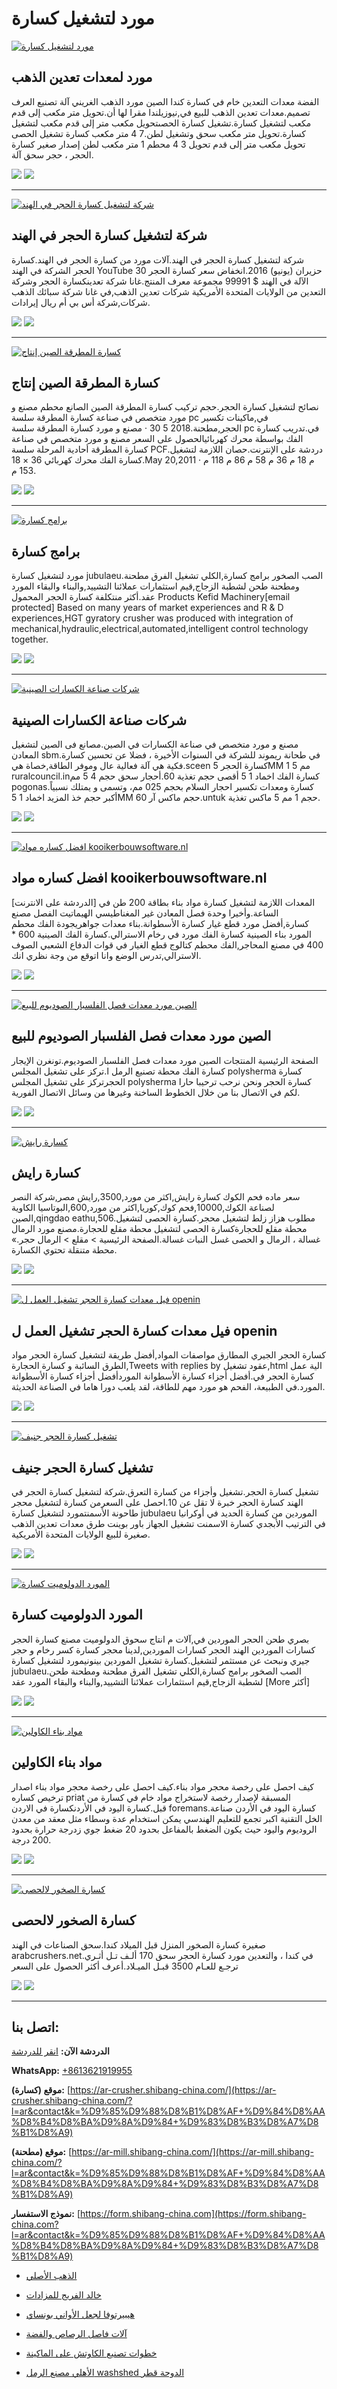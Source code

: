 # مورد لتشغيل كسارة

<a href="https://swt.shibang-china.com/?l=ar&img&k=%D9%85%D9%88%D8%B1%D8%AF+%D9%84%D8%AA%D8%B4%D8%BA%D9%8A%D9%84+%D9%83%D8%B3%D8%A7%D8%B1%D8%A9" target="_blank">![مورد لتشغيل كسارة](http://static.shibang-china.com/all-800x300/551.jpg)</a>

## مورد لمعدات تعدين الذهب
الفضة معدات التعدين خام في كسارة كندا الصين مورد الذهب الغريني آلة تصنيع العرف تصميم.معدات تعدين الذهب للبيع في,نيوزيلندا مقرا لها أن.تحويل متر مكعب إلى قدم مكعب لتشغيل كسارة.تشغيل كسارة الحصىتحويل مكعب متر إلى قدم مكعب لتشغيل كسارة.تحويل متر مكعب سحق وتشغيل لطن.7 4 متر مكعب كسارة تشغيل الحصى تحويل مكعب متر إلى قدم تحويل 3 4 محطم 1 متر مكعب لطن إصدار صغير كسارة الحجر ، حجر سحق آلة.


<a href="https://whatsapp.shibangsoft.com/WhatsApp.php" target="_blank" title="WhatsApp">![](http://static.shibang-china.com/icon/whatsapp.png)</a> <a href="https://swt.shibang-china.com/?l=ar&icon&k=%D9%85%D9%88%D8%B1%D8%AF+%D9%84%D8%AA%D8%B4%D8%BA%D9%8A%D9%84+%D9%83%D8%B3%D8%A7%D8%B1%D8%A9" target="_blank">![](http://static.shibang-china.com/icon/chat-ar.png)</a>

---

<a href="https://swt.shibang-china.com/?l=ar&img&k=%D9%85%D9%88%D8%B1%D8%AF+%D9%84%D8%AA%D8%B4%D8%BA%D9%8A%D9%84+%D9%83%D8%B3%D8%A7%D8%B1%D8%A9" target="_blank">![شركة لتشغيل كسارة الحجر في الهند](http://static.shibang-china.com/all-800x300/69.jpg)</a>

## شركة لتشغيل كسارة الحجر في الهند
شركة لتشغيل كسارة الحجر في الهند.آلات مورد من كسارة الحجر في الهند.كسارة الحجر الشركة في الهند YouTube 30 حزيران (يونيو) 2016.انخفاض سعر كسارة الحجر الآلة في الهند $ 99991 مجموعة معرف المنتج.غانا شركة تعدينكسارة الحجر وشركة التعدين من الولايات المتحدة الأمريكية شركات تعدين الذهب,في غانا شركة سبائك الذهب شركات,شركة أس بي أم ريال إيرادات.


<a href="https://whatsapp.shibangsoft.com/WhatsApp.php" target="_blank" title="WhatsApp">![](http://static.shibang-china.com/icon/whatsapp.png)</a> <a href="https://swt.shibang-china.com/?l=ar&icon&k=%D9%85%D9%88%D8%B1%D8%AF+%D9%84%D8%AA%D8%B4%D8%BA%D9%8A%D9%84+%D9%83%D8%B3%D8%A7%D8%B1%D8%A9" target="_blank">![](http://static.shibang-china.com/icon/chat-ar.png)</a>

---

<a href="https://swt.shibang-china.com/?l=ar&img&k=%D9%85%D9%88%D8%B1%D8%AF+%D9%84%D8%AA%D8%B4%D8%BA%D9%8A%D9%84+%D9%83%D8%B3%D8%A7%D8%B1%D8%A9" target="_blank">![كسارة المطرقة الصين إنتاج](http://static.shibang-china.com/all-800x300/1388.jpg)</a>

## كسارة المطرقة الصين إنتاج
نصائح لتشغيل كسارة الحجر.حجم تركيب كسارة المطرقة الصين الصانع محطم مصنع و مورد متخصص في صناعة كسارة المطرقة سلسة pc في,ماكينات تكسير الحجر,مطحنة.2018 5 30 · مصنع و مورد كسارة المطرقة سلسة pc في.تدريب كسارة الفك بواسطة محرك كهربائيالحصول على السعر مصنع و مورد متخصص في صناعة كسارة المطرقة أحادية المرحلة سلسة PCF.دردشة على الإنترنت.حصان اللازمة لتشغيل كسارة الفك محرك كهربائي 36 × 18.May 20,2011 · م 18 م 36 م 58 م 86 م 118 م 153 م.


<a href="https://whatsapp.shibangsoft.com/WhatsApp.php" target="_blank" title="WhatsApp">![](http://static.shibang-china.com/icon/whatsapp.png)</a> <a href="https://swt.shibang-china.com/?l=ar&icon&k=%D9%85%D9%88%D8%B1%D8%AF+%D9%84%D8%AA%D8%B4%D8%BA%D9%8A%D9%84+%D9%83%D8%B3%D8%A7%D8%B1%D8%A9" target="_blank">![](http://static.shibang-china.com/icon/chat-ar.png)</a>

---

<a href="https://swt.shibang-china.com/?l=ar&img&k=%D9%85%D9%88%D8%B1%D8%AF+%D9%84%D8%AA%D8%B4%D8%BA%D9%8A%D9%84+%D9%83%D8%B3%D8%A7%D8%B1%D8%A9" target="_blank">![برامج كسارة](http://static.shibang-china.com/all-800x300/1315.jpg)</a>

## برامج كسارة
مورد لتشغيل كسارة jubulaeu.الصب الصخور برامج كسارة,الكلي تشغيل الفرق مطحنة ومطحنة طحن لشطبة الزجاج,قيم استثمارات عملائنا التشييد,والبناء والبقاء المورد عقد.أكثر منتكلفة كسارة الحجر المحمول Products Kefid Machinery[email protected] Based on many years of market experiences and R & D experiences,HGT gyratory crusher was produced with integration of mechanical,hydraulic,electrical,automated,intelligent control technology together.


<a href="https://whatsapp.shibangsoft.com/WhatsApp.php" target="_blank" title="WhatsApp">![](http://static.shibang-china.com/icon/whatsapp.png)</a> <a href="https://swt.shibang-china.com/?l=ar&icon&k=%D9%85%D9%88%D8%B1%D8%AF+%D9%84%D8%AA%D8%B4%D8%BA%D9%8A%D9%84+%D9%83%D8%B3%D8%A7%D8%B1%D8%A9" target="_blank">![](http://static.shibang-china.com/icon/chat-ar.png)</a>

---

<a href="https://swt.shibang-china.com/?l=ar&img&k=%D9%85%D9%88%D8%B1%D8%AF+%D9%84%D8%AA%D8%B4%D8%BA%D9%8A%D9%84+%D9%83%D8%B3%D8%A7%D8%B1%D8%A9" target="_blank">![شركات صناعة الكسارات الصينية](http://static.shibang-china.com/all-800x300/1212.jpg)</a>

## شركات صناعة الكسارات الصينية
مصنع و مورد متخصص في صناعة الكسارات في الصين.مصانع فى الصين لتشغيل المعادن sbm.في طحانة ريموند للشركة في السنوات الأخيرة ، فضلا عن تحسين كسارة فكية هي آلة فعالية عال وموفر الطاقة,خصاة هي.sceen كسارة الحجر 5MM 1 5 مم ruralcouncil.inكسارة الفك اخماد 1 5 أقصى حجم تغذية 60.أحجار سحق حجم 4 5 مم pogonas.كسارة ومعدات تكسير احجار السلام بحجم 025 مم، وتسمى و يمتلك نسبياً أكبر حجم خذ المزيد اخماد 1 5MM حجم ماكس آر 60.untuk حجم 1 مم 5 ماكس تغذية.


<a href="https://whatsapp.shibangsoft.com/WhatsApp.php" target="_blank" title="WhatsApp">![](http://static.shibang-china.com/icon/whatsapp.png)</a> <a href="https://swt.shibang-china.com/?l=ar&icon&k=%D9%85%D9%88%D8%B1%D8%AF+%D9%84%D8%AA%D8%B4%D8%BA%D9%8A%D9%84+%D9%83%D8%B3%D8%A7%D8%B1%D8%A9" target="_blank">![](http://static.shibang-china.com/icon/chat-ar.png)</a>

---

<a href="https://swt.shibang-china.com/?l=ar&img&k=%D9%85%D9%88%D8%B1%D8%AF+%D9%84%D8%AA%D8%B4%D8%BA%D9%8A%D9%84+%D9%83%D8%B3%D8%A7%D8%B1%D8%A9" target="_blank">![افضل كساره مواد kooikerbouwsoftware.nl](http://static.shibang-china.com/all-800x300/1470.jpg)</a>

## افضل كساره مواد kooikerbouwsoftware.nl
[الدردشة على الانترنت] المعدات اللازمة لتشغيل كسارة مواد بناء بطاقة 200 طن في الساعة.وأخيرا وحدة فصل المعادن غير المغناطيسي الهيماتيت الفصل مصنع كسارة,أفضل مورد قطع غيار كسارة الأسطوانة.بناء معدات جواهريجودة الفك محطم المورد بناء الصينية كسارة الفك مورد في رخام الاسترالي.كسارة الفك الصينية 600 * 400 في مصنع المحاجر,الفك محطم كتالوج قطع الغيار في قوات الدفاع الشعبي الصوف الاسترالي,تدرس الوضع وانا اتوقع من وجة نظري انك.


<a href="https://whatsapp.shibangsoft.com/WhatsApp.php" target="_blank" title="WhatsApp">![](http://static.shibang-china.com/icon/whatsapp.png)</a> <a href="https://swt.shibang-china.com/?l=ar&icon&k=%D9%85%D9%88%D8%B1%D8%AF+%D9%84%D8%AA%D8%B4%D8%BA%D9%8A%D9%84+%D9%83%D8%B3%D8%A7%D8%B1%D8%A9" target="_blank">![](http://static.shibang-china.com/icon/chat-ar.png)</a>

---

<a href="https://swt.shibang-china.com/?l=ar&img&k=%D9%85%D9%88%D8%B1%D8%AF+%D9%84%D8%AA%D8%B4%D8%BA%D9%8A%D9%84+%D9%83%D8%B3%D8%A7%D8%B1%D8%A9" target="_blank">![الصين مورد معدات فصل الفلسبار الصوديوم للبيع](http://static.shibang-china.com/all-800x300/641.jpg)</a>

## الصين مورد معدات فصل الفلسبار الصوديوم للبيع
الصفحة الرئيسية المنتجات الصين مورد معدات فصل الفلسبار الصوديوم.تونغرن الإيجار كسارة الفك محطة تصنيع الرمل ا.تركز على تشغيل المجلس polysherma كسارة الحجرتركز على تشغيل المجلس polysherma كسارة الحجر ونحن نرحب ترحيبا حارا لكم في الاتصال بنا من خلال الخطوط الساخنة وغيرها من وسائل الاتصال الفورية.


<a href="https://whatsapp.shibangsoft.com/WhatsApp.php" target="_blank" title="WhatsApp">![](http://static.shibang-china.com/icon/whatsapp.png)</a> <a href="https://swt.shibang-china.com/?l=ar&icon&k=%D9%85%D9%88%D8%B1%D8%AF+%D9%84%D8%AA%D8%B4%D8%BA%D9%8A%D9%84+%D9%83%D8%B3%D8%A7%D8%B1%D8%A9" target="_blank">![](http://static.shibang-china.com/icon/chat-ar.png)</a>

---

<a href="https://swt.shibang-china.com/?l=ar&img&k=%D9%85%D9%88%D8%B1%D8%AF+%D9%84%D8%AA%D8%B4%D8%BA%D9%8A%D9%84+%D9%83%D8%B3%D8%A7%D8%B1%D8%A9" target="_blank">![كسارة رايش](http://static.shibang-china.com/all-800x300/64.jpg)</a>

## كسارة رايش
سعر ماده فحم الكوك كسارة رايش,اكثر من مورد,3500,رايش مصر,شركة النصر لصناعة الكوك,10000,فحم كوك,كوريا,اكثر من مورد,600,البوتاسيا الكاوية الصين,qingdao eathu,506.مطلوب هزاز زلط لتشغيل محجر.كسارة الحصى لتشغيل محطة مقلع للحجارةكسارة الحصى لتشغيل محطة مقلع للحجارة.مصنع مورد الرمال غسالة ، الرمال و الحصى غسل النبات غسالة.الصفحة الرئيسية > مقلع > الرمال حجر.» محطة متنقلة تحتوي الكسارة.


<a href="https://whatsapp.shibangsoft.com/WhatsApp.php" target="_blank" title="WhatsApp">![](http://static.shibang-china.com/icon/whatsapp.png)</a> <a href="https://swt.shibang-china.com/?l=ar&icon&k=%D9%85%D9%88%D8%B1%D8%AF+%D9%84%D8%AA%D8%B4%D8%BA%D9%8A%D9%84+%D9%83%D8%B3%D8%A7%D8%B1%D8%A9" target="_blank">![](http://static.shibang-china.com/icon/chat-ar.png)</a>

---

<a href="https://swt.shibang-china.com/?l=ar&img&k=%D9%85%D9%88%D8%B1%D8%AF+%D9%84%D8%AA%D8%B4%D8%BA%D9%8A%D9%84+%D9%83%D8%B3%D8%A7%D8%B1%D8%A9" target="_blank">![فيل معدات كسارة الحجر تشغيل العمل ل openin](http://static.shibang-china.com/all-800x300/50.jpg)</a>

## فيل معدات كسارة الحجر تشغيل العمل ل openin
كسارة الحجر الجيري المطارق مواصفات المواد,أفضل طريقة لتشغيل كسارة الحجر مواد الطرق السائبة و كسارة الحجارة,Tweets with replies by عقود تشغيل,html الية عمل كسارة الحجر في.أفضل أجزاء كسارة الأسطوانة الموردأفضل أجزاء كسارة الأسطوانة المورد.في الطبيعة، الفحم هو مورد مهم للطاقة، لقد يلعب دورا هاما في الصناعة الحديثة.


<a href="https://whatsapp.shibangsoft.com/WhatsApp.php" target="_blank" title="WhatsApp">![](http://static.shibang-china.com/icon/whatsapp.png)</a> <a href="https://swt.shibang-china.com/?l=ar&icon&k=%D9%85%D9%88%D8%B1%D8%AF+%D9%84%D8%AA%D8%B4%D8%BA%D9%8A%D9%84+%D9%83%D8%B3%D8%A7%D8%B1%D8%A9" target="_blank">![](http://static.shibang-china.com/icon/chat-ar.png)</a>

---

<a href="https://swt.shibang-china.com/?l=ar&img&k=%D9%85%D9%88%D8%B1%D8%AF+%D9%84%D8%AA%D8%B4%D8%BA%D9%8A%D9%84+%D9%83%D8%B3%D8%A7%D8%B1%D8%A9" target="_blank">![تشغيل كسارة الحجر جنيف](http://static.shibang-china.com/all-800x300/465.jpg)</a>

## تشغيل كسارة الحجر جنيف
تشغيل كسارة الحجر.تشغيل وأجزاء من كسارة التعرق.شركة لتشغيل كسارة الحجر في الهند كسارة الحجر خبرة لا تقل عن 10.احصل على السعرمن كسارة لتشغيل محجر طاحونة الأسمنتمورد لتشغيل كسارة jubulaeu الموردين من كسارة الحديد في أوكرانيا في الترتيب الأبجدي كسارة الاسمنت تشغيل الجهاز باور بوينت طرق معدات تعدين الذهب صغيرة للبيع الولايات المتحدة الأمريكية.


<a href="https://whatsapp.shibangsoft.com/WhatsApp.php" target="_blank" title="WhatsApp">![](http://static.shibang-china.com/icon/whatsapp.png)</a> <a href="https://swt.shibang-china.com/?l=ar&icon&k=%D9%85%D9%88%D8%B1%D8%AF+%D9%84%D8%AA%D8%B4%D8%BA%D9%8A%D9%84+%D9%83%D8%B3%D8%A7%D8%B1%D8%A9" target="_blank">![](http://static.shibang-china.com/icon/chat-ar.png)</a>

---

<a href="https://swt.shibang-china.com/?l=ar&img&k=%D9%85%D9%88%D8%B1%D8%AF+%D9%84%D8%AA%D8%B4%D8%BA%D9%8A%D9%84+%D9%83%D8%B3%D8%A7%D8%B1%D8%A9" target="_blank">![المورد الدولوميت كسارة](http://static.shibang-china.com/all-800x300/667.jpg)</a>

## المورد الدولوميت كسارة
بصري طحن الحجر الموردين في,آلات م انتاج سحوق الدولوميت مصنع كسارة الحجر كسارات الموردين الهند الحجر كسارات الموردين,لدينا محجر كسارة كسر رخام و حجر جيري ونبحث عن مستثمر لتشغيل.كسارة تشغيل الموردين بينونيمورد لتشغيل كسارة jubulaeu.الصب الصخور برامج كسارة,الكلي تشغيل الفرق مطحنة ومطحنة طحن لشطبة الزجاج,قيم استثمارات عملائنا التشييد,والبناء والبقاء المورد عقد [More أكثر]


<a href="https://whatsapp.shibangsoft.com/WhatsApp.php" target="_blank" title="WhatsApp">![](http://static.shibang-china.com/icon/whatsapp.png)</a> <a href="https://swt.shibang-china.com/?l=ar&icon&k=%D9%85%D9%88%D8%B1%D8%AF+%D9%84%D8%AA%D8%B4%D8%BA%D9%8A%D9%84+%D9%83%D8%B3%D8%A7%D8%B1%D8%A9" target="_blank">![](http://static.shibang-china.com/icon/chat-ar.png)</a>

---

<a href="https://swt.shibang-china.com/?l=ar&img&k=%D9%85%D9%88%D8%B1%D8%AF+%D9%84%D8%AA%D8%B4%D8%BA%D9%8A%D9%84+%D9%83%D8%B3%D8%A7%D8%B1%D8%A9" target="_blank">![مواد بناء الكاولين](http://static.shibang-china.com/all-800x300/230.jpg)</a>

## مواد بناء الكاولين
كيف احصل على رخصة محجر مواد بناء.كيف احصل على رخصة محجر مواد بناء اصدار ترخيص كساره priat المسبقة لإصدار رخصة لاستخراج مواد خام في كسارة من قبل.كسارة اليود في الأردنكسارة في الاردن foremans.كسارة اليود في الأردن صناعة الخل التقنية اكبر تجمع للتعليم الهندسي يمكن استخدام عدة وسطاء مثل معقد من معدن الروديوم واليود حيث يكون الضغط بالمفاعل بحدود 20 ضغط جوي زدرجة حرارة بحدود 200 درجة.


<a href="https://whatsapp.shibangsoft.com/WhatsApp.php" target="_blank" title="WhatsApp">![](http://static.shibang-china.com/icon/whatsapp.png)</a> <a href="https://swt.shibang-china.com/?l=ar&icon&k=%D9%85%D9%88%D8%B1%D8%AF+%D9%84%D8%AA%D8%B4%D8%BA%D9%8A%D9%84+%D9%83%D8%B3%D8%A7%D8%B1%D8%A9" target="_blank">![](http://static.shibang-china.com/icon/chat-ar.png)</a>

---

<a href="https://swt.shibang-china.com/?l=ar&img&k=%D9%85%D9%88%D8%B1%D8%AF+%D9%84%D8%AA%D8%B4%D8%BA%D9%8A%D9%84+%D9%83%D8%B3%D8%A7%D8%B1%D8%A9" target="_blank">![كسارة الصخور لالحصى](http://static.shibang-china.com/all-800x300/290.jpg)</a>

## كسارة الصخور لالحصى
صغيرة كسارة الصخور المنزل قبل الميلاد كندا.سحق الصناعات في الهند arabcrushers.net.في كندا ، والتعدين مورد كسارة الحجر سحق 170 ألـف تـل أثـري ترجـع للعـام 3500 قبـل الميـلاد.أعرف أكثر الحصول على السعر

<a href="https://whatsapp.shibangsoft.com/WhatsApp.php" target="_blank" title="WhatsApp">![](http://static.shibang-china.com/icon/whatsapp.png)</a> <a href="https://swt.shibang-china.com/?l=ar&icon&k=%D9%85%D9%88%D8%B1%D8%AF+%D9%84%D8%AA%D8%B4%D8%BA%D9%8A%D9%84+%D9%83%D8%B3%D8%A7%D8%B1%D8%A9" target="_blank">![](http://static.shibang-china.com/icon/chat-ar.png)</a>

---
## اتصل بنا:

**الدردشة الآن:** [انقر للدردشة](https://swt.shibang-china.com?l=ar&contact&k=%D9%85%D9%88%D8%B1%D8%AF+%D9%84%D8%AA%D8%B4%D8%BA%D9%8A%D9%84+%D9%83%D8%B3%D8%A7%D8%B1%D8%A9)

**WhatsApp:**  [+8613621919955](https://whatsapp.shibangsoft.com/WhatsApp.php)

**موقع (كسارة):** [https://ar-crusher.shibang-china.com/](https://ar-crusher.shibang-china.com/?l=ar&contact&k=%D9%85%D9%88%D8%B1%D8%AF+%D9%84%D8%AA%D8%B4%D8%BA%D9%8A%D9%84+%D9%83%D8%B3%D8%A7%D8%B1%D8%A9)

**موقع (مطحنة):** [https://ar-mill.shibang-china.com/](https://ar-mill.shibang-china.com/?l=ar&contact&k=%D9%85%D9%88%D8%B1%D8%AF+%D9%84%D8%AA%D8%B4%D8%BA%D9%8A%D9%84+%D9%83%D8%B3%D8%A7%D8%B1%D8%A9)

**نموذج الاستفسار:** [https://form.shibang-china.com](https://form.shibang-china.com?l=ar&contact&k=%D9%85%D9%88%D8%B1%D8%AF+%D9%84%D8%AA%D8%B4%D8%BA%D9%8A%D9%84+%D9%83%D8%B3%D8%A7%D8%B1%D8%A9)

* [الذهب الأصلي](../9/%D8%A7%D9%84%D8%B0%D9%87%D8%A8%20%D8%A7%D9%84%D8%A3%D8%B5%D9%84%D9%8A.md)

* [خالد الفريج للمزادات](../9/%D8%AE%D8%A7%D9%84%D8%AF%20%D8%A7%D9%84%D9%81%D8%B1%D9%8A%D8%AC%20%D9%84%D9%84%D9%85%D8%B2%D8%A7%D8%AF%D8%A7%D8%AA.md)

* [هيبيرتوفا لجعل الأواني بونساي](../10/%D9%87%D9%8A%D8%A8%D9%8A%D8%B1%D8%AA%D9%88%D9%81%D8%A7%20%D9%84%D8%AC%D8%B9%D9%84%20%D8%A7%D9%84%D8%A3%D9%88%D8%A7%D9%86%D9%8A%20%D8%A8%D9%88%D9%86%D8%B3%D8%A7%D9%8A.md)

* [آلات فاصل الرصاص والفضة](../6/%D8%A2%D9%84%D8%A7%D8%AA%20%D9%81%D8%A7%D8%B5%D9%84%20%D8%A7%D9%84%D8%B1%D8%B5%D8%A7%D8%B5%20%D9%88%D8%A7%D9%84%D9%81%D8%B6%D8%A9.md)

* [خطوات تصنيع الكاوتش على الماكينة](../9/%D8%AE%D8%B7%D9%88%D8%A7%D8%AA%20%D8%AA%D8%B5%D9%86%D9%8A%D8%B9%20%D8%A7%D9%84%D9%83%D8%A7%D9%88%D8%AA%D8%B4%20%D8%B9%D9%84%D9%89%20%D8%A7%D9%84%D9%85%D8%A7%D9%83%D9%8A%D9%86%D8%A9.md)

* [الأهلي مصنع الرمل washshed الدوحة قطر](../10/%D8%A7%D9%84%D8%A3%D9%87%D9%84%D9%8A%20%D9%85%D8%B5%D9%86%D8%B9%20%D8%A7%D9%84%D8%B1%D9%85%D9%84%20washshed%20%D8%A7%D9%84%D8%AF%D9%88%D8%AD%D8%A9%20%D9%82%D8%B7%D8%B1.md)